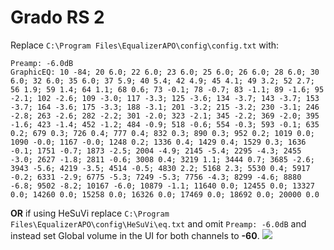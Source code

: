 # Grado RS 2
Replace `C:\Program Files\EqualizerAPO\config\config.txt` with:
```
Preamp: -6.0dB
GraphicEQ: 10 -84; 20 6.0; 22 6.0; 23 6.0; 25 6.0; 26 6.0; 28 6.0; 30 6.0; 32 6.0; 35 6.0; 37 5.9; 40 5.4; 42 4.9; 45 4.1; 49 3.2; 52 2.7; 56 1.9; 59 1.4; 64 1.1; 68 0.6; 73 -0.1; 78 -0.7; 83 -1.1; 89 -1.6; 95 -2.1; 102 -2.6; 109 -3.0; 117 -3.3; 125 -3.6; 134 -3.7; 143 -3.7; 153 -3.7; 164 -3.6; 175 -3.3; 188 -3.1; 201 -3.2; 215 -3.2; 230 -3.1; 246 -2.8; 263 -2.6; 282 -2.2; 301 -2.0; 323 -2.1; 345 -2.2; 369 -2.0; 395 -1.6; 423 -1.4; 452 -1.2; 484 -0.9; 518 -0.6; 554 -0.3; 593 -0.1; 635 0.2; 679 0.3; 726 0.4; 777 0.4; 832 0.3; 890 0.3; 952 0.2; 1019 0.0; 1090 -0.0; 1167 -0.0; 1248 0.2; 1336 0.4; 1429 0.4; 1529 0.3; 1636 -0.1; 1751 -0.7; 1873 -2.5; 2004 -4.9; 2145 -5.4; 2295 -4.3; 2455 -3.0; 2627 -1.8; 2811 -0.6; 3008 0.4; 3219 1.1; 3444 0.7; 3685 -2.6; 3943 -5.6; 4219 -3.5; 4514 -0.5; 4830 2.2; 5168 2.3; 5530 0.4; 5917 -0.2; 6331 -2.9; 6775 -5.3; 7249 -5.3; 7756 -4.3; 8299 -4.6; 8880 -6.8; 9502 -8.2; 10167 -6.0; 10879 -1.1; 11640 0.0; 12455 0.0; 13327 0.0; 14260 0.0; 15258 0.0; 16326 0.0; 17469 0.0; 18692 0.0; 20000 0.0
```
**OR** if using HeSuVi replace `C:\Program Files\EqualizerAPO\config\HeSuVi\eq.txt` and omit `Preamp: -6.0dB` and instead set Global volume in the UI for both channels to **-60**.
![](https://raw.githubusercontent.com/jaakkopasanen/AutoEq/master/results/Headphone.com/headphoncecom/onear/Grado%20RS%202/Grado%20RS%202.png)